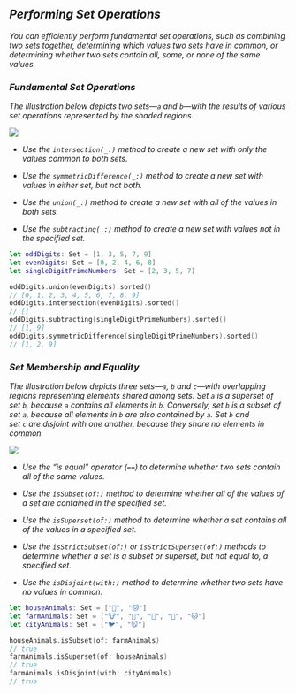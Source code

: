## *Performing Set Operations*

*You can efficiently perform fundamental set operations, such as combining two sets together, determining which values two sets have in common, or determining whether two sets contain all, some, or none of the same values.*

### *Fundamental Set Operations*

*The illustration below depicts two sets—`a` and `b`—with the results of various set operations represented by the shaded regions.*

*![](https://docs.swift.org/swift-book/_images/setVennDiagram_2x.png)*

- *Use the `intersection(_:)` method to create a new set with only the values common to both sets.*

- *Use the `symmetricDifference(_:)` method to create a new set with values in either set, but not both.*

- *Use the `union(_:)` method to create a new set with all of the values in both sets.*

- *Use the `subtracting(_:)` method to create a new set with values not in the specified set.*

```swift
let oddDigits: Set = [1, 3, 5, 7, 9]
let evenDigits: Set = [0, 2, 4, 6, 8]
let singleDigitPrimeNumbers: Set = [2, 3, 5, 7]

oddDigits.union(evenDigits).sorted()
// [0, 1, 2, 3, 4, 5, 6, 7, 8, 9]
oddDigits.intersection(evenDigits).sorted()
// []
oddDigits.subtracting(singleDigitPrimeNumbers).sorted()
// [1, 9]
oddDigits.symmetricDifference(singleDigitPrimeNumbers).sorted()
// [1, 2, 9]
```

### *Set Membership and Equality*

*The illustration below depicts three sets—`a`, `b` and `c`—with overlapping regions representing elements shared among sets. Set `a` is a superset of set `b`, because `a` contains all elements in `b`. Conversely, set `b` is a subset of set `a`, because all elements in `b` are also contained by `a`. Set `b` and set `c` are disjoint with one another, because they share no elements in common.*

![](https://docs.swift.org/swift-book/_images/setEulerDiagram_2x.png)

- *Use the “is equal” operator (`==`) to determine whether two sets contain all of the same values.*

- *Use the `isSubset(of:)` method to determine whether all of the values of a set are contained in the specified set.*

- *Use the `isSuperset(of:)` method to determine whether a set contains all of the values in a specified set.*

- *Use the `isStrictSubset(of:)` or `isStrictSuperset(of:)` methods to determine whether a set is a subset or superset, but not equal to, a specified set.*

- *Use the `isDisjoint(with:)` method to determine whether two sets have no values in common.*

```swift
let houseAnimals: Set = ["🐶", "🐱"]
let farmAnimals: Set = ["🐮", "🐔", "🐑", "🐶", "🐱"]
let cityAnimals: Set = ["🐦", "🐭"]

houseAnimals.isSubset(of: farmAnimals)
// true
farmAnimals.isSuperset(of: houseAnimals)
// true
farmAnimals.isDisjoint(with: cityAnimals)
// true
```


